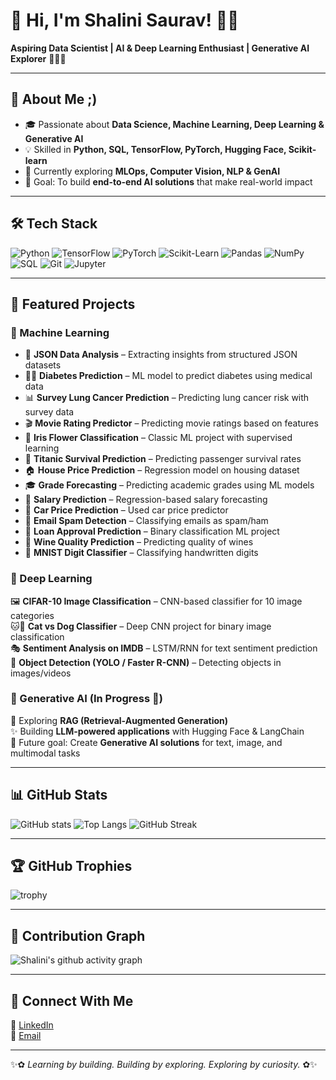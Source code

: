 # 🌟 Hi, I'm Shalini Saurav! 👩‍💻  
**Aspiring Data Scientist | AI & Deep Learning Enthusiast | Generative AI Explorer** 🧚🏻‍♀️

---

## 🚀 About Me ;)
- 🎓 Passionate about **Data Science, Machine Learning, Deep Learning & Generative AI**  
- 💡 Skilled in **Python, SQL, TensorFlow, PyTorch, Hugging Face, Scikit-learn**  
- 🌱 Currently exploring **MLOps, Computer Vision, NLP & GenAI**  
- 🎯 Goal: To build **end-to-end AI solutions** that make real-world impact  

---

## 🛠️ Tech Stack
![Python](https://img.shields.io/badge/Python-3776AB?logo=python&logoColor=white)
![TensorFlow](https://img.shields.io/badge/TensorFlow-FF6F00?logo=tensorflow&logoColor=white)
![PyTorch](https://img.shields.io/badge/PyTorch-EE4C2C?logo=pytorch&logoColor=white)
![Scikit-Learn](https://img.shields.io/badge/ScikitLearn-F7931E?logo=scikit-learn&logoColor=white)
![Pandas](https://img.shields.io/badge/Pandas-150458?logo=pandas&logoColor=white)
![NumPy](https://img.shields.io/badge/NumPy-013243?logo=numpy&logoColor=white)
![SQL](https://img.shields.io/badge/SQL-4479A1?logo=postgresql&logoColor=white)
![Git](https://img.shields.io/badge/Git-F05032?logo=git&logoColor=white)
![Jupyter](https://img.shields.io/badge/Jupyter-F37626?logo=jupyter&logoColor=white)

---

## 📂 Featured Projects  

### 🔹 Machine Learning  
- 📝 **JSON Data Analysis** – Extracting insights from structured JSON datasets  
- 🧑‍⚕️ **Diabetes Prediction** – ML model to predict diabetes using medical data  
- 📊 **Survey Lung Cancer Prediction** – Predicting lung cancer risk with survey data  
- 🎬 **Movie Rating Predictor** – Predicting movie ratings based on features  
- 🌸 **Iris Flower Classification** – Classic ML project with supervised learning  
- 🚢 **Titanic Survival Prediction** – Predicting passenger survival rates  
- 🏠 **House Price Prediction** – Regression model on housing dataset  
- 🎓 **Grade Forecasting** – Predicting academic grades using ML models  
- 💼 **Salary Prediction** – Regression-based salary forecasting  
- 🚗 **Car Price Prediction** – Used car price predictor  
- 📧 **Email Spam Detection** – Classifying emails as spam/ham  
- 🏦 **Loan Approval Prediction** – Binary classification ML project  
- 🍷 **Wine Quality Prediction** – Predicting quality of wines  
- 🔢 **MNIST Digit Classifier** – Classifying handwritten digits  

### 🔹 Deep Learning  
🖼️ **CIFAR-10 Image Classification** – CNN-based classifier for 10 image categories  
🐱🐶 **Cat vs Dog Classifier** – Deep CNN project for binary image classification  
🎭 **Sentiment Analysis on IMDB** – LSTM/RNN for text sentiment prediction  
🎯 **Object Detection (YOLO / Faster R-CNN)** – Detecting objects in images/videos  

### 🔹 Generative AI (In Progress 🚧)  
🔮 Exploring **RAG (Retrieval-Augmented Generation)**  
✨ Building **LLM-powered applications** with Hugging Face & LangChain  
🎨 Future goal: Create **Generative AI solutions** for text, image, and multimodal tasks  

---

## 📊 GitHub Stats
![GitHub stats](https://github-readme-stats.vercel.app/api?username=SHALINISAURAV&show_icons=true&theme=radical)
![Top Langs](https://github-readme-stats.vercel.app/api/top-langs/?username=SHALINISAURAV&layout=compact&theme=radical)
![GitHub Streak](https://github-readme-streak-stats.herokuapp.com/?user=SHALINISAURAV&theme=radical)

---

## 🏆 GitHub Trophies
![trophy](https://github-profile-trophy.vercel.app/?username=SHALINISAURAV&theme=radical&no-frame=true&row=1&column=6)

---

## 🌱 Contribution Graph
![Shalini's github activity graph](https://github-readme-activity-graph.vercel.app/graph?username=SHALINISAURAV&theme=radical)

---

## 🌟 Connect With Me
💼 [LinkedIn](https://www.linkedin.com/in/shalini-saurav-649aa22b8/)  
📧 [Email](shalinisourv07@gmail.com)  

---

✨✿ *Learning by building. Building by exploring. Exploring by curiosity.* ✿✨  
